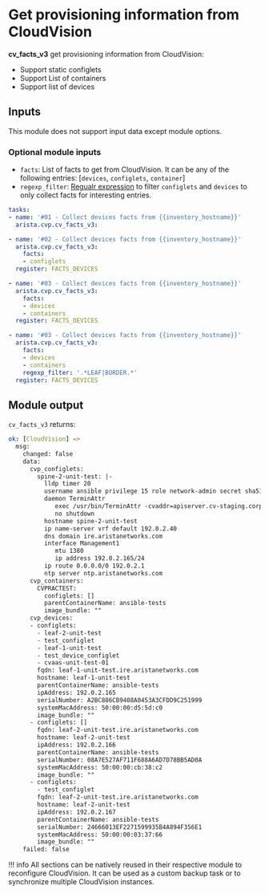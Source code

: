 # Get provisioning information from CloudVision

__cv_facts_v3__ get provisioning information from CloudVision:

- Support static configlets
- Support List of containers
- Support list of devices

## Inputs

This module does not support input data except module options.

### Optional module inputs

- `facts`: List of facts to get from CloudVision. It can be any of the following entries: [`devices`, `configlets`, `container`]
- `regexp_filter`: [Regualr expression](https://docs.python.org/3/howto/regex.html) to filter `configlets` and `devices` to only collect facts for interesting entries.

```yaml
tasks:
- name: '#01 - Collect devices facts from {{inventory_hostname}}'
  arista.cvp.cv_facts_v3:

- name: '#02 - Collect devices facts from {{inventory_hostname}}'
  arista.cvp.cv_facts_v3:
    facts:
    - configlets
  register: FACTS_DEVICES

- name: '#03 - Collect devices facts from {{inventory_hostname}}'
  arista.cvp.cv_facts_v3:
    facts:
    - devices
    - containers
  register: FACTS_DEVICES

- name: '#03 - Collect devices facts from {{inventory_hostname}}'
  arista.cvp.cv_facts_v3:
    facts:
    - devices
    - containers
    regexp_filter: '.*LEAF|BORDER.*'
  register: FACTS_DEVICES
```

## Module output

`cv_facts_v3` returns:

```yaml
ok: [CloudVision] =>
  msg:
    changed: false
    data:
      cvp_configlets:
        spine-2-unit-test: |-
          lldp timer 20
          username ansible privilege 15 role network-admin secret sha512 $6$DJfSedWCtJPVTpp3$HOxiovAxJlrzr4WdOnqWbT9iXwdcfXvPiN4Z5K1Z4xZfdc9G85kgwkjufLUvBp.gNe4q/fbzAugZpvHC3yc7a1
          daemon TerminAttr
             exec /usr/bin/TerminAttr -cvaddr=apiserver.cv-staging.corp.arista.io:443 -cvcompression=gzip -taillogs -cvauth=token-secure,/tmp/cv-onboarding-token -smashexcludes=ale,flexCounter,hardware,kni,pulse,strata -ingestexclude=/Sysdb/cell/1/agent,/Sysdb/cell/2/agent -disableaaa
             no shutdown
          hostname spine-2-unit-test
          ip name-server vrf default 192.0.2.40
          dns domain ire.aristanetworks.com
          interface Management1
             mtu 1380
             ip address 192.0.2.165/24
          ip route 0.0.0.0/0 192.0.2.1
          ntp server ntp.aristanetworks.com
      cvp_containers:
        CVPRACTEST:
          configlets: []
          parentContainerName: ansible-tests
          image_bundle: ""
      cvp_devices:
      - configlets:
        - leaf-2-unit-test
        - test_configlet
        - leaf-1-unit-test
        - test_device_configlet
        - cvaas-unit-test-01
        fqdn: leaf-1-unit-test.ire.aristanetworks.com
        hostname: leaf-1-unit-test
        parentContainerName: ansible-tests
        ipAddress: 192.0.2.165
        serialNumber: A2BC886CB9408A0453A3CFDD9C251999
        systemMacAddress: 50:00:00:d5:5d:c0
        image_bundle: ""
      - configlets: []
        fqdn: leaf-2-unit-test.ire.aristanetworks.com
        hostname: leaf-2-unit-test
        ipAddress: 192.0.2.166
        parentContainerName: ansible-tests
        serialNumber: 08A7E527AF711F688A6AD7D78BB5AD0A
        systemMacAddress: 50:00:00:cb:38:c2
        image_bundle: ""
      - configlets:
        - test_configlet
        fqdn: leaf-2-unit-test.ire.aristanetworks.com
        hostname: leaf-2-unit-test
        ipAddress: 192.0.2.167
        parentContainerName: ansible-tests
        serialNumber: 24666013EF2271599935B4A894F356E1
        systemMacAddress: 50:00:00:03:37:66
        image_bundle: ""
    failed: false
```

!!! info
    All sections can be natively reused in their respective module to reconfigure CloudVision. It can be used as a custom backup task or to synchronize multiple CloudVision instances.
